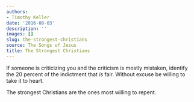 ```yaml
---
authors:
- Timothy Keller
date: '2016-08-03'
description: ''
images: []
slug: the-strongest-christians
source: The Songs of Jesus
title: The Strongest Christians
---
```


If someone is criticizing you and the criticism is mostly mistaken, identify the 20 percent of the indictment that *is* fair. Without excuse be willing to take it to heart.

The strongest Christians are the ones most willing to repent.
